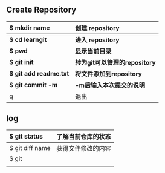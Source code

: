 ## Create Repository

| $ mkdir name             | 创建 repository                 |
| :----------------------- | :------------------------------ |
| **$ cd learngit**        | **进入 repository**             |
| **$ pwd**                | **显示当前目录**                |
| **$ git init**           | **转为git可以管理的repository** |
| **$ git add readme.txt** | **将文件添加到repository**      |
| **$ git commit -m**      | **-m后输入本次提交的说明**      |
| q                        | 退出                            |

## log

| $ git status    | 了解当前仓库的状态 |
| :-------------- | ------------------ |
| $ git diff name | 获得文件修改的内容 |
| $ git           |                    |
|                 |                    |

